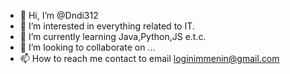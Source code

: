 - 👋 Hi, I’m @Dndi312
- 👀 I’m interested in everything related to IT.
- 🌱 I’m currently learning Java,Python,JS e.t.c.
- 💞️ I’m looking to collaborate on ...
- 📫 How to reach me contact to email loginimmenin@gmail.com

<!---
Dndi312/Dndi312 is a ✨ special ✨ repository because its `README.md` (this file) appears on your GitHub profile.
You can click the Preview link to take a look at your changes.
--->
